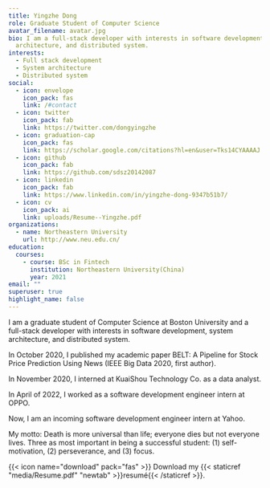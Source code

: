 ```yaml
---
title: Yingzhe Dong
role: Graduate Student of Computer Science
avatar_filename: avatar.jpg
bio: I am a full-stack developer with interests in software development, system
  architecture, and distributed system.
interests:
  - Full stack development
  - System architecture
  - Distributed system
social:
  - icon: envelope
    icon_pack: fas
    link: /#contact
  - icon: twitter
    icon_pack: fab
    link: https://twitter.com/dongyingzhe
  - icon: graduation-cap
    icon_pack: fas
    link: https://scholar.google.com/citations?hl=en&user=Tks14CYAAAAJ
  - icon: github
    icon_pack: fab
    link: https://github.com/sdsz20142087
  - icon: linkedin
    icon_pack: fab
    link: https://www.linkedin.com/in/yingzhe-dong-9347b51b7/
  - icon: cv
    icon_pack: ai
    link: uploads/Resume--Yingzhe.pdf
organizations:
  - name: Northeastern University
    url: http://www.neu.edu.cn/
education:
  courses:
    - course: BSc in Fintech
      institution: Northeastern University(China)
      year: 2021
email: ""
superuser: true
highlight_name: false
---
```

I am a graduate student of Computer Science at Boston University and a full-stack developer with interests in software development, system architecture, and distributed system.

In October 2020, I published my academic paper BELT: A Pipeline for Stock Price Prediction Using News (IEEE Big Data 2020, first author).

In November 2020, I interned at KuaiShou Technology Co. as a data analyst.

In April of 2022, I worked as a software development engineer intern at OPPO.

Now, I am an incoming software development engineer intern at Yahoo.

My motto: Death is more universal than life; everyone dies but not everyone lives.
Three as most important in being a successful student: (1) self-motivation, (2) perseverance, and (3) focus.

{{< icon name="download" pack="fas" >}} Download my {{< staticref "media/Resume.pdf" "newtab" >}}resumé{{< /staticref >}}.